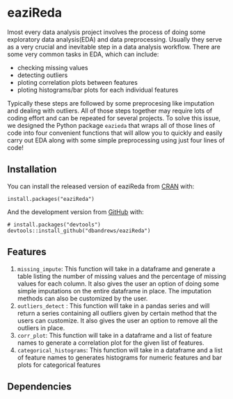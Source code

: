 
<!-- README.md is generated from README.Rmd. Please edit that file -->

# eaziReda

<!-- badges: start -->
<!-- badges: end -->

lmost every data analysis project involves the process of doing some
exploratory data analysis(EDA) and data preprocessing. Usually they
serve as a very crucial and inevitable step in a data analysis workflow.
There are some very common tasks in EDA, which can include:

-   checking missing values
-   detecting outliers
-   ploting correlation plots between features
-   ploting histograms/bar plots for each individual features

Typically these steps are followed by some preprocesing like imputation
and dealing with outliers. All of those steps together may require lots
of coding effort and can be repeated for several projects. To solve this
issue, we designed the Python package `eazieda` that wraps all of those
lines of code into four convenient functions that will allow you to
quickly and easily carry out EDA along with some simple preprocessing
using just four lines of code!

## Installation

You can install the released version of eaziReda from
[CRAN](https://CRAN.R-project.org) with:

    install.packages("eaziReda")

And the development version from [GitHub](https://github.com/) with:

    # install.packages("devtools")
    devtools::install_github("dbandrews/eaziReda")

## Features

1.  `missing_impute`: This function will take in a dataframe and
    generate a table listing the number of missing values and the
    percentage of missing values for each column. It also gives the user
    an option of doing some simple imputations on the entire dataframe
    in place. The imputation methods can also be customized by the user.
2.  `outliers_detect` : This function will take in a pandas series and
    will return a series containing all outliers given by certain method
    that the users can customize. It also gives the user an option to
    remove all the outliers in place.
3.  `corr_plot`: This function will take in a dataframe and a list of
    feature names to generate a correlation plot for the given list of
    features.
4.  `categorical_histograms`: This function will take in a dataframe and
    a list of feature names to generates histograms for numeric features
    and bar plots for categorical features

## Dependencies
